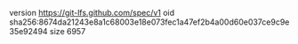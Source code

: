 version https://git-lfs.github.com/spec/v1
oid sha256:8674da21243e8a1c68003e18e073fec1a47ef2b4a00d60e037ce9c9e35e92494
size 6957
